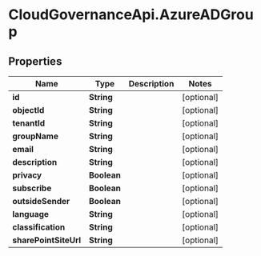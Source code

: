 # CloudGovernanceApi.AzureADGroup

## Properties

Name | Type | Description | Notes
------------ | ------------- | ------------- | -------------
**id** | **String** |  | [optional] 
**objectId** | **String** |  | [optional] 
**tenantId** | **String** |  | [optional] 
**groupName** | **String** |  | [optional] 
**email** | **String** |  | [optional] 
**description** | **String** |  | [optional] 
**privacy** | **Boolean** |  | [optional] 
**subscribe** | **Boolean** |  | [optional] 
**outsideSender** | **Boolean** |  | [optional] 
**language** | **String** |  | [optional] 
**classification** | **String** |  | [optional] 
**sharePointSiteUrl** | **String** |  | [optional] 


